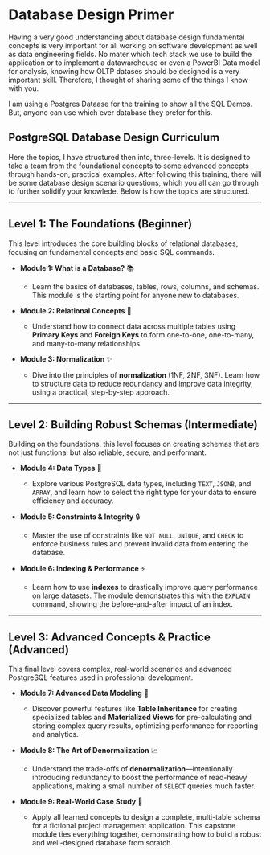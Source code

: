# Database Design Primer

Having a very good understanding about database design fundamental concepts is very important for all working on software development as well as data engineering fields. No mater which tech stack we use to build the application or to implement a datawarehouse or even a PowerBI Data model for analysis, knowing how OLTP datases should be designed is a very important skill. Therefore, I thought of sharing some of the things I know with you. 

I am using a Postgres Dataase for the training to show all the SQL Demos. But, anyone can use which ever database they prefer for this. 

## **PostgreSQL Database Design Curriculum**

Here the topics, I have structured then into, three-levels. It is designed to take a team from the foundational concepts to some advanced concepts through hands-on, practical examples. After following this training, there will be some database design scenario questions, which you all can go through to further solidify your knowlede. Below is how the topics are structured.

---

## **Level 1: The Foundations (Beginner)**

This level introduces the core building blocks of relational databases, focusing on fundamental concepts and basic SQL commands.

- **Module 1: What is a Database?** 📚
  - Learn the basics of databases, tables, rows, columns, and schemas. This module is the starting point for anyone new to databases.

- **Module 2: Relational Concepts** 🤝
  - Understand how to connect data across multiple tables using **Primary Keys** and **Foreign Keys** to form one-to-one, one-to-many, and many-to-many relationships.

- **Module 3: Normalization** ✨
  - Dive into the principles of **normalization** (1NF, 2NF, 3NF). Learn how to structure data to reduce redundancy and improve data integrity, using a practical, step-by-step approach.

---

## **Level 2: Building Robust Schemas (Intermediate)**

Building on the foundations, this level focuses on creating schemas that are not just functional but also reliable, secure, and performant.

- **Module 4: Data Types** 📝
  - Explore various PostgreSQL data types, including `TEXT`, `JSONB`, and `ARRAY`, and learn how to select the right type for your data to ensure efficiency and accuracy.

- **Module 5: Constraints & Integrity** 🔒
  - Master the use of constraints like `NOT NULL`, `UNIQUE`, and `CHECK` to enforce business rules and prevent invalid data from entering the database.

- **Module 6: Indexing & Performance** ⚡
  - Learn how to use **indexes** to drastically improve query performance on large datasets. The module demonstrates this with the `EXPLAIN` command, showing the before-and-after impact of an index.

---

## **Level 3: Advanced Concepts & Practice (Advanced)**

This final level covers complex, real-world scenarios and advanced PostgreSQL features used in professional development.

- **Module 7: Advanced Data Modeling** 🧩
  - Discover powerful features like **Table Inheritance** for creating specialized tables and **Materialized Views** for pre-calculating and storing complex query results, optimizing performance for reporting and analytics.

- **Module 8: The Art of Denormalization** 📈
  - Understand the trade-offs of **denormalization**—intentionally introducing redundancy to boost the performance of read-heavy applications, making a small number of `SELECT` queries much faster.

- **Module 9: Real-World Case Study** 🚀
  - Apply all learned concepts to design a complete, multi-table schema for a fictional project management application. This capstone module ties everything together, demonstrating how to build a robust and well-designed database from scratch.